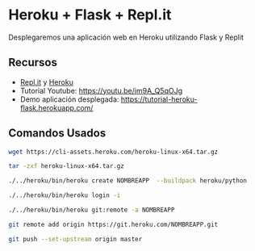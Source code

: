 # Heroku + Flask + Repl.it
Desplegaremos una aplicación web en Heroku utilizando Flask y Replit

## Recursos
- [Repl.it](https://repl.it) y [Heroku](https://heroku.com)
- Tutorial Youtube: https://youtu.be/im9A_Q5qOJg
- Demo aplicación desplegada: https://tutorial-heroku-flask.herokuapp.com/

## Comandos Usados

```bash
wget https://cli-assets.heroku.com/heroku-linux-x64.tar.gz

tar -zxf heroku-linux-x64.tar.gz

./../heroku/bin/heroku create NOMBREAPP  --buildpack heroku/python

./../heroku/bin/heroku login -i

./../heroku/bin/heroku git:remote -a NOMBREAPP

git remote add origin https://git.heroku.com/NOMBREAPP.git

git push --set-upstream origin master

```
